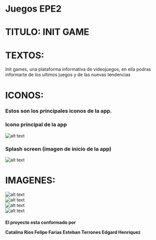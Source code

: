# Juegos EPE2

<h1>TITULO: INIT GAME</h1>

<h1>TEXTOS:</h1> 
<p>Init games, una plataforma
informativa de videojuegos, en ella podras
informarte de los ultimos juegos y de las nuevas tendencias
</p>
<h1>ICONOS:</h1>

<h3>Estos son los principales iconos de la app.</h3>

<h3>Icono principal de la app</h3>
  
![alt text](https://github.com/lataacido/Juegos-epe2/blob/master/resources/android/icon/drawable-hdpi-icon.png) <br>

<h3>Splash screen (imagen de inicio de la app)</h3>

![alt text](https://github.com/lataacido/Juegos-epe2/blob/master/resources/android/splash/drawable-land-hdpi-screen.png)


<h1>IMAGENES:</h1>

![alt text](https://github.com/lataacido/Juegos-epe2/blob/master/src/assets/fondoSC.jpg)<br>
![alt text](https://github.com/lataacido/Juegos-epe2/blob/master/src/assets/samus.png)<br>
![alt text](https://github.com/lataacido/Juegos-epe2/blob/master/src/assets/resident.jpg)<br>
![alt text](https://github.com/lataacido/Juegos-epe2/blob/master/src/assets/zerosuit.jpg)<br>

<h4>El proyecto esta conformado por

Catalina Rios
Felipe Farias
Esteban Terrones
Edgard Henriquez</h4>
